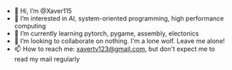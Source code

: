 - 👋 Hi, I’m @Xaver115
- 👀 I’m interested in AI, system-oriented programming, high performance computing
- 🌱 I’m currently learning pytorch, pygame, assembly, electonics
- 💞️ I’m looking to collaborate on nothing. I'm a lone wolf. Leave me alone!
- 📫 How to reach me: xavertv123@gmail.com, but don't expect me to read my mail regularly

<!---
Xaver115/Xaver115 is a ✨ special ✨ repository because its `README.md` (this file) appears on your GitHub profile.
You can click the Preview link to take a look at your changes.
--->
